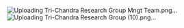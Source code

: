 ![Uploading Tri-Chandra Research Group Mngt Team.png…]()
![Uploading Tri-Chandra Research Group (10).png…]()
